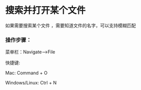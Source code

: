 # 搜索并打开某个文件

如果需要搜索某个文件 ，需要知道文件的名字，可以支持模糊匹配

### 操作步骤：

菜单栏：Navigate--&gt;File

快捷键:

Mac: Command + O

Windows\/Linux: Ctrl + N

